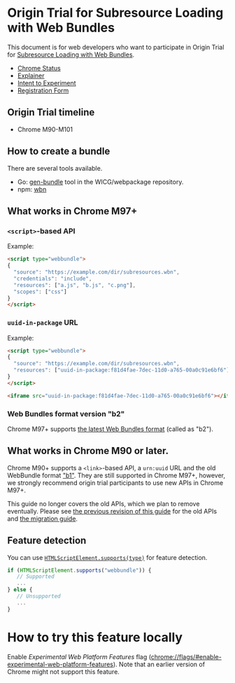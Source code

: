 # Origin Trial for Subresource Loading with Web Bundles

This document is for web developers who want to participate in Origin Trial for
[Subresource Loading with Web Bundles][explainer].

- [Chrome Status]
- [Explainer]
- [Intent to Experiment](https://groups.google.com/a/chromium.org/g/blink-dev/c/9CwkzaF_eQ4/m/kuR07FTTCAAJ)
- [Registration Form](https://developer.chrome.com/origintrials/#/view_trial/-6307291278132379647)

## Origin Trial timeline

- Chrome M90-M101

## How to create a bundle

There are several tools available.

- Go: [gen-bundle](https://github.com/WICG/webpackage/tree/master/go/bundle)
  tool in the WICG/webpackage repository.
- npm: [wbn](https://www.npmjs.com/package/wbn)

## What works in Chrome M97+

### `<script>`-based API

Example:

```html
<script type="webbundle">
{
  "source": "https://example.com/dir/subresources.wbn",
  "credentials": "include",
  "resources": ["a.js", "b.js", "c.png"],
  "scopes": ["css"]
}
</script>
```

### `uuid-in-package` URL

Example:

```html
<script type="webbundle">
{
  "source": "https://example.com/dir/subresources.wbn",
  "resources": ["uuid-in-package:f81d4fae-7dec-11d0-a765-00a0c91e6bf6"]
}
</script>

<iframe src="uuid-in-package:f81d4fae-7dec-11d0-a765-00a0c91e6bf6"></iframe>
```

### Web Bundles format version "b2"

Chrome M97+ supports
[the latest Web Bundles format](https://wpack-wg.github.io/bundled-responses/draft-ietf-wpack-bundled-responses.html)
(called as "b2").

## What works in Chrome M90 or later.

Chrome M90+ supports a `<link>`-based API, a `urn:uuid` URL and the old
WebBundle format
["b1"](https://wicg.github.io/webpackage/draft-yasskin-wpack-bundled-exchanges.html).
They are still supported in Chrome M97+, however, we strongly recommend origin
trial participants to use new APIs in Chrome M97+.

This guide no longer covers the old APIs, which we plan to remove eventually.
Please see
[the previous revision of this guide](https://source.chromium.org/chromium/chromium/src/+/main:content/browser/web_package/subresource_loading_origin_trial.md;drc=1454cf984a485a136c4a525ab79f6cf0a3877504)
for the old APIs and [the migration guide](https://docs.google.com/document/d/1hAl7jb-a9WET_mSeHBD9HxIBUwUe65Dbyn6u6LRB61s/edit?usp=sharing).

## Feature detection

You can use
[`HTMLScriptElement.supports(type)`](https://html.spec.whatwg.org/multipage/scripting.html#dom-script-supports)
for feature detection.

```js
if (HTMLScriptElement.supports("webbundle")) {
   // Supported
   ...
} else {
   // Unsupported
   ...
}
```

# How to try this feature locally

Enable _Experimental Web Platform Features_ flag
([chrome://flags/#enable-experimental-web-platform-features](chrome://flags/#enable-experimental-web-platform-features)).
Note that an earlier version of Chrome might not support this feature.

[chrome status]: https://www.chromestatus.com/feature/5710618575241216
[explainer]: https://github.com/WICG/webpackage/blob/main/explainers/subresource-loading.md
